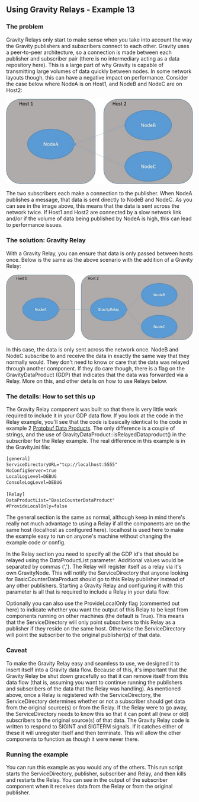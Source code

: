 ## Using Gravity Relays - Example 13 ##

### The problem ###
Gravity Relays only start to make sense when you take into account the way the Gravity publishers and subscribers connect to each other.  Gravity uses a peer-to-peer architecture, so a connection is made between each publisher and subscriber pair (there is no intermediary acting as a data repository here).  This is a large part of why Gravity is capable of transmitting large volumes of data quickly between nodes.  In some network layouts though, this can have a negative impact on performance.  Consider the case below where NodeA is on Host1, and NodeB and NodeC are on Host2:  

![Without Relay](https://github.com/aphysci/gravity/blob/master/test/examples/13-Relay/doc/WithoutRelay.jpg)

The two subscribers each make a connection to the publisher.  When NodeA publishes a message, that data is sent directly to NodeB and NodeC.  As you can see in the image above, this means that the data is sent across the network twice.  If Host1 and Host2 are connected by a slow network link and/or if the volume of data being published by NodeA is high, this can lead to performance issues.

### The solution: Gravity Relay ###

With a Gravity Relay, you can ensure that data is only passed between hosts once.  Below is the same as the above scenario with the addition of a Gravity Relay:

![With Relay](https://github.com/aphysci/gravity/blob/master/test/examples/13-Relay/doc/WithRelay.jpg)

In this case, the data is only sent across the network once.  NodeB and NodeC subscribe to and receive the data in exactly the same way that they normally would.  They don't need to know or care that the data was relayed through another component.  If they do care though, there is a flag on the GravityDataProduct (GDP) that indicates that the data was forwarded via a Relay.  More on this, and other details on how to use Relays below.

### The details: How to set this up ###

The Gravity Relay component was built so that there is very little work required to include it in your GDP data flow.  If you look at the code in the Relay example, you'll see that the code is basically identical to the code in example 2 [Protobuf Data Products](UsingProtobufs).  The only difference is a couple of strings, and the use of GravityDataProduct::isRelayedDataproduct() in the subscriber for the Relay example.  The real difference in this example is in the Gravity.ini file:

```
[general]
ServiceDirectoryURL="tcp://localhost:5555"
NoConfigServer=true
LocalLogLevel=DEBUG
ConsoleLogLevel=DEBUG

[Relay]
DataProductList="BasicCounterDataProduct"
#ProvideLocalOnly=false
```

The general section is the same as normal, although keep in mind there's really not much advantage to using a Relay if all the components are on the same host (localhost as configured here).  localhost is used here to make the example easy to run on anyone's machine without changing the example code or config.

In the Relay section you need to specify all the GDP id's that should be relayed using the DataProductList parameter.  Additional values would be separated by commas (',').  The Relay will register itself as a relay via it's own GravityNode.  This will notify the ServiceDirectory that anyone looking for BasicCounterDataProduct should go to this Relay publisher instead of any other publishers.  Starting a Gravity Relay and configuring it with this parameter is all that is required to include a Relay in your data flow.

Optionally you can also use the ProvideLocalOnly flag (commented out here) to indicate whether you want the output of this Relay to be kept from components running on other machines (the default is True).  This means that the ServiceDirectory will only point subscribers to this Relay as a publisher if they reside on the same host.  Otherwise the ServiceDirectory will point the subscriber to the original publisher(s) of that data. 

### Caveat ###

To make the Gravity Relay easy and seamless to use, we designed it to insert itself into a Gravity data flow.  Because of this, it's important that the Gravity Relay be shut down gracefully so that it can remove itself from this data flow (that is, assuming you want to continue running the publishers and subscribers of the data that the Relay was handling).  As mentioned above, once a Relay is registered with the ServiceDirectory, the ServiceDirectory determines whether or not a subscriber should get data from the original source(s) or from the Relay.  If the Relay were to go away, the ServiceDirectory needs to know this so that it can point all (new or old) subscribers to the original source(s) of that data.  The Gravity Relay code is written to respond to SIGINT and SIGTERM signals.  If it catches either of these it will unregister itself and then terminate.  This will allow the other components to function as though it were never there.

### Running the example ###

You can run this example as you would any of the others.  This run script starts the ServiceDirectory, publisher, subscriber and Relay, and then kills and restarts the Relay.  You can see in the output of the subscriber component when it receives data from the Relay or from the original publisher.

